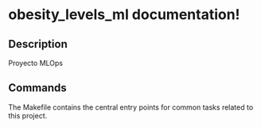 # obesity_levels_ml documentation!

## Description

Proyecto MLOps

## Commands

The Makefile contains the central entry points for common tasks related to this project.

